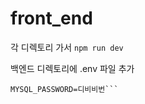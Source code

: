 # front_end
각 디렉토리 가서
```npm run dev```

백엔드 디렉토리에 .env 파일 추가
```COOKIE_SECRET=cookienyamnyam
MYSQL_PASSWORD=디비비번```
